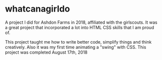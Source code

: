 # whatcanagirldo
A project I did for Ashdon Farms in 2018, affiliated with the girlscouts. It was a great project that incorporated a lot into HTML CSS skills that I am proud of.

This project taught me how to write better code, simplify things and think creatively. Also it was my first time animating a "swing" with CSS. This project was completed August 17th, 2018
